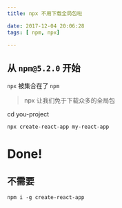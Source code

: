 ```yaml
---
title: npx 不用下载全局包啦

date: 2017-12-04 20:06:28
tags: [ npm, npx]

---
```


## 从 ``npm@5.2.0`` 开始

``npx`` 被集合在了 ``npm``

> npx 让我们免于下载众多的全局包

cd you-project
```
npx create-react-app my-react-app
```

# Done!

## 不需要 

```
npm i -g create-react-app
```